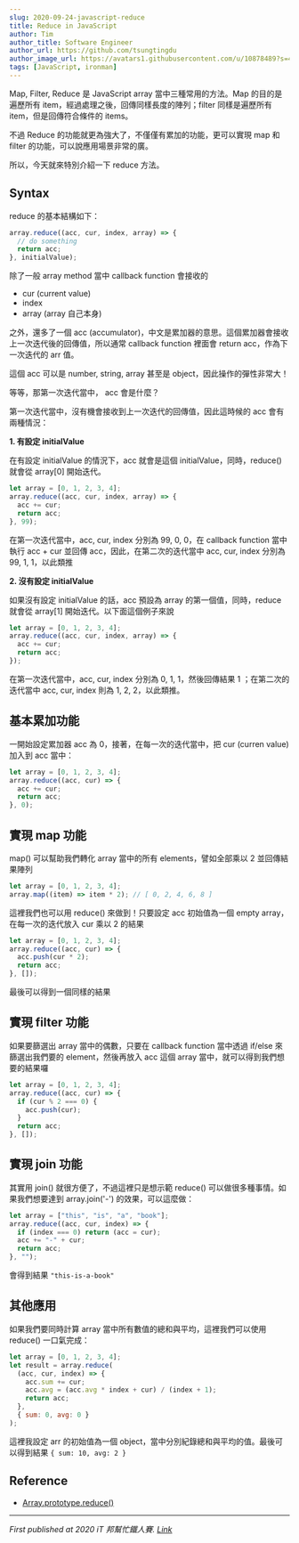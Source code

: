 ```yaml
---
slug: 2020-09-24-javascript-reduce
title: Reduce in JavaScript
author: Tim
author_title: Software Engineer
author_url: https://github.com/tsungtingdu
author_image_url: https://avatars1.githubusercontent.com/u/10878489?s=460&u=94b5471d7c4938dc1277db1ddfed2b6aa09cc0b9&v=4
tags: [JavaScript, ironman]
---
```


<!--truncate-->

Map, Filter, Reduce 是 JavaScript array 當中三種常用的方法。Map 的目的是遍歷所有 item，經過處理之後，回傳同樣長度的陣列；filter 同樣是遍歷所有 item，但是回傳符合條件的 items。

不過 Reduce 的功能就更為強大了，不僅僅有累加的功能，更可以實現 map 和 filter 的功能，可以說應用場景非常的廣。

所以，今天就來特別介紹一下 reduce 方法。

## Syntax

reduce 的基本結構如下：

```javascript
array.reduce((acc, cur, index, array) => {
  // do something
  return acc;
}, initialValue);
```

除了一般 array method 當中 callback function 會接收的

- cur (current value)
- index
- array (array 自己本身)

之外，還多了一個 acc (accumulator)，中文是累加器的意思。這個累加器會接收上一次迭代後的回傳值，所以通常 callback function 裡面會 return acc，作為下一次迭代的 arr 值。

這個 acc 可以是 number, string, array 甚至是 object，因此操作的彈性非常大！

等等，那第一次迭代當中， acc 會是什麼？

第一次迭代當中，沒有機會接收到上一次迭代的回傳值，因此這時候的 acc 會有兩種情況：

**1. 有設定 initialValue**

在有設定 initialValue 的情況下，acc 就會是這個 initialValue，同時，reduce() 就會從 array[0] 開始迭代。

```javascript
let array = [0, 1, 2, 3, 4];
array.reduce((acc, cur, index, array) => {
  acc += cur;
  return acc;
}, 99);
```

在第一次迭代當中，acc, cur, index 分別為 99, 0, 0，在 callback function 當中執行 acc + cur 並回傳 acc，因此，在第二次的迭代當中 acc, cur, index 分別為 99, 1, 1，以此類推

**2. 沒有設定 initialValue**

如果沒有設定 initialValue 的話，acc 預設為 array 的第一個值，同時，reduce 就會從 array[1] 開始迭代。以下面這個例子來說

```javascript
let array = [0, 1, 2, 3, 4];
array.reduce((acc, cur, index, array) => {
  acc += cur;
  return acc;
});
```

在第一次迭代當中，acc, cur, index 分別為 0, 1, 1，然後回傳結果 1 ；在第二次的迭代當中 acc, cur, index 則為 1, 2, 2，以此類推。

## 基本累加功能

一開始設定累加器 acc 為 0，接著，在每一次的迭代當中，把 cur (curren value) 加入到 acc 當中：

```javascript
let array = [0, 1, 2, 3, 4];
array.reduce((acc, cur) => {
  acc += cur;
  return acc;
}, 0);
```

## 實現 map 功能

map() 可以幫助我們轉化 array 當中的所有 elements，譬如全部乘以 2 並回傳結果陣列

```javascript
let array = [0, 1, 2, 3, 4];
array.map((item) => item * 2); // [ 0, 2, 4, 6, 8 ]
```

這裡我們也可以用 reduce() 來做到！只要設定 acc 初始值為一個 empty array，在每一次的迭代放入 cur 乘以 2 的結果

```javascript
let array = [0, 1, 2, 3, 4];
array.reduce((acc, cur) => {
  acc.push(cur * 2);
  return acc;
}, []);
```

最後可以得到一個同樣的結果

## 實現 filter 功能

如果要篩選出 array 當中的偶數，只要在 callback function 當中透過 if/else 來篩選出我們要的 element，然後再放入 acc 這個 array 當中，就可以得到我們想要的結果囉

```javascript
let array = [0, 1, 2, 3, 4];
array.reduce((acc, cur) => {
  if (cur % 2 === 0) {
    acc.push(cur);
  }
  return acc;
}, []);
```

## 實現 join 功能

其實用 join() 就很方便了，不過這裡只是想示範 reduce() 可以做很多種事情。如果我們想要達到 array.join('-') 的效果，可以這麼做：

```javascript
let array = ["this", "is", "a", "book"];
array.reduce((acc, cur, index) => {
  if (index === 0) return (acc = cur);
  acc += "-" + cur;
  return acc;
}, "");
```

會得到結果 `"this-is-a-book"`

## 其他應用

如果我們要同時計算 array 當中所有數值的總和與平均，這裡我們可以使用 reduce() 一口氣完成：

```javascript
let array = [0, 1, 2, 3, 4];
let result = array.reduce(
  (acc, cur, index) => {
    acc.sum += cur;
    acc.avg = (acc.avg * index + cur) / (index + 1);
    return acc;
  },
  { sum: 0, avg: 0 }
);
```

這裡我設定 arr 的初始值為一個 object，當中分別紀錄總和與平均的值。最後可以得到結果 `{ sum: 10, avg: 2 }`

## Reference

- [Array.prototype.reduce()](https://developer.mozilla.org/en-US/docs/Web/JavaScript/Reference/Global_Objects/Array/reduce)

---

_First published at 2020 iT 邦幫忙鐵人賽. [Link](https://ithelp.ithome.com.tw/articles/10243053)_
